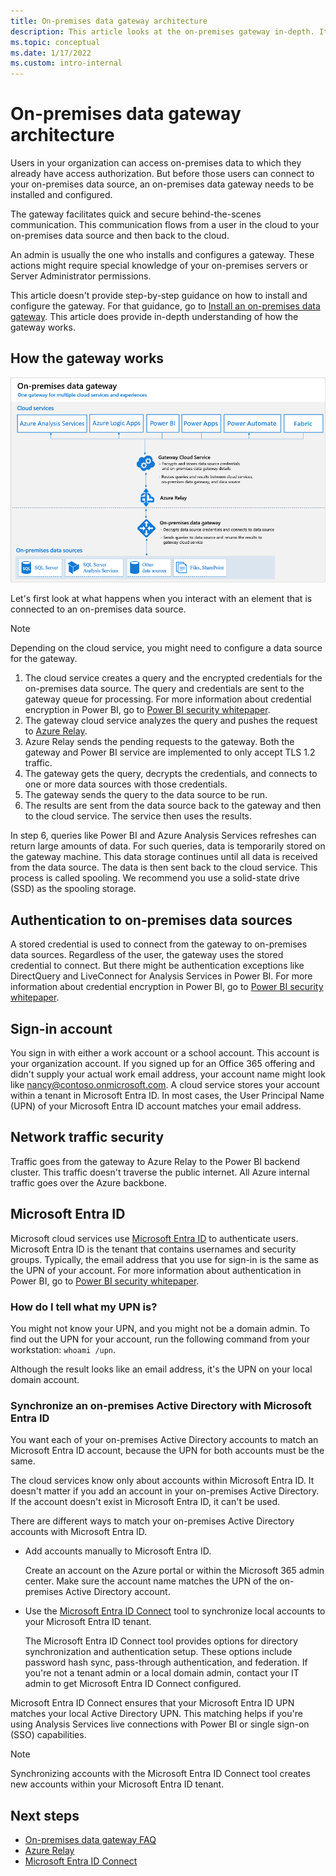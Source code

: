 ```yaml
---
title: On-premises data gateway architecture
description: This article looks at the on-premises gateway in-depth. It looks at how the service works with Microsoft Entra ID and your on-premises Active Directory.
ms.topic: conceptual
ms.date: 1/17/2022
ms.custom: intro-internal
---
```


# On-premises data gateway architecture

Users in your organization can access on-premises data to which they already have access authorization. But before those users can connect to your on-premises data source, an on-premises data gateway needs to be installed and configured.

The gateway facilitates quick and secure behind-the-scenes communication. This communication flows from a user in the cloud to your on-premises data source and then back to the cloud.

An admin is usually the one who installs and configures a gateway. These actions might require special knowledge of your on-premises servers or Server Administrator permissions.

This article doesn't provide step-by-step guidance on how to install and configure the gateway. For that guidance, go to [Install an on-premises data gateway](service-gateway-install.md). This article does provide in-depth understanding of how the gateway works.

## How the gateway works

![Relationship among cloud services, gateway, and data sources.](./media/service-gateway-onprem-indepth/on-prem-data-gateway-how-it-works.png)

Let's first look at what happens when you interact with an element that is connected to an on-premises data source.

> [!NOTE]
> Depending on the cloud service, you might need to configure a data source for the gateway.

1. The cloud service creates a query and the encrypted credentials for the on-premises data source. The query and credentials are sent to the gateway queue for processing. For more information about credential encryption in Power BI, go to [Power BI security whitepaper](/power-bi/guidance/whitepaper-powerbi-security).
1. The gateway cloud service analyzes the query and pushes the request to [Azure Relay](/azure/azure-relay/relay-what-is-it).
1. Azure Relay sends the pending requests to the gateway. Both the gateway and Power BI service are implemented to only accept TLS 1.2 traffic.
1. The gateway gets the query, decrypts the credentials, and connects to one or more data sources with those credentials.
1. The gateway sends the query to the data source to be run.
1. The results are sent from the data source back to the gateway and then to the cloud service. The service then uses the results.

In step 6, queries like Power BI and Azure Analysis Services refreshes can return large amounts of data. For such queries, data is temporarily stored on the gateway machine. This data storage continues until all data is received from the data source. The data is then sent back to the cloud service. This process is called spooling. We recommend you use a solid-state drive (SSD) as the spooling storage.

## Authentication to on-premises data sources

A stored credential is used to connect from the gateway to on-premises data sources. Regardless of the user, the gateway uses the stored credential to connect. But there might be authentication exceptions like DirectQuery and LiveConnect for Analysis Services in Power BI. For more information about credential encryption in Power BI, go to [Power BI security whitepaper](/power-bi/guidance/whitepaper-powerbi-security).

## Sign-in account

You sign in with either a work account or a school account. This account is your organization account. If you signed up for an Office 365 offering and didn't supply your actual work email address, your account name might look like nancy@contoso.onmicrosoft.com. A cloud service stores your account within a tenant in Microsoft Entra ID. In most cases, the User Principal Name (UPN) of your Microsoft Entra ID account matches your email address.

## Network traffic security

Traffic goes from the gateway to Azure Relay to the Power BI backend cluster. This traffic doesn't traverse the public internet. All Azure internal traffic goes over the Azure backbone.

## Microsoft Entra ID

Microsoft cloud services use [Microsoft Entra ID](/entra/fundamentals/whatis) to authenticate users. Microsoft Entra ID is the tenant that contains usernames and security groups. Typically, the email address that you use for sign-in is the same as the UPN of your account. For more information about authentication in Power BI, go to [Power BI security whitepaper](/power-bi/guidance/whitepaper-powerbi-security).

### How do I tell what my UPN is?

You might not know your UPN, and you might not be a domain admin. To find out the UPN for your account, run the following command from your workstation: `whoami /upn`.

Although the result looks like an email address, it's the UPN on your local domain account.

### Synchronize an on-premises Active Directory with Microsoft Entra ID

You want each of your on-premises Active Directory accounts to match an Microsoft Entra ID account, because the UPN for both accounts must be the same.

The cloud services know only about accounts within Microsoft Entra ID. It doesn't matter if you add an account in your on-premises Active Directory. If the account doesn't exist in Microsoft Entra ID, it can't be used.

There are different ways to match your on-premises Active Directory accounts with Microsoft Entra ID.

* Add accounts manually to Microsoft Entra ID.

    Create an account on the Azure portal or within the Microsoft 365 admin center. Make sure the account name matches the UPN of the on-premises Active Directory account.

* Use the [Microsoft Entra ID Connect](/entra/identity/hybrid/connect/how-to-connect-sync-whatis) tool to synchronize local accounts to your Microsoft Entra ID tenant.

    The Microsoft Entra ID Connect tool provides options for directory synchronization and authentication setup. These options include password hash sync, pass-through authentication, and federation. If you're not a tenant admin or a local domain admin, contact your IT admin to get Microsoft Entra ID Connect configured.

 Microsoft Entra ID Connect ensures that your Microsoft Entra ID UPN matches your local Active Directory UPN. This matching helps if you're using Analysis Services live connections with Power BI or single sign-on (SSO) capabilities.

> [!NOTE]
> Synchronizing accounts with the Microsoft Entra ID Connect tool creates new accounts within your Microsoft Entra ID tenant.

## Next steps

* [On-premises data gateway FAQ](service-gateway-onprem-faq.yml)  
* [Azure Relay](/azure/azure-relay/relay-what-is-it)  
* [Microsoft Entra ID Connect](/entra/identity/hybrid/connect/how-to-connect-sync-whatis)  
